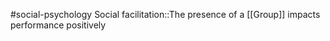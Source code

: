 #social-psychology 
Social facilitation::The presence of a [[Group]] impacts performance positively
<!--SR:!2023-11-09,3,250-->